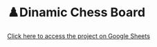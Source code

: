 # ♟️Dinamic Chess Board

[Click here to access the project on Google Sheets](https://docs.google.com/spreadsheets/d/1jH_izBxsohrLAcVXECRMXOVwnOVWjh9O-QIH-nd4P4I/edit?usp=sharing)
